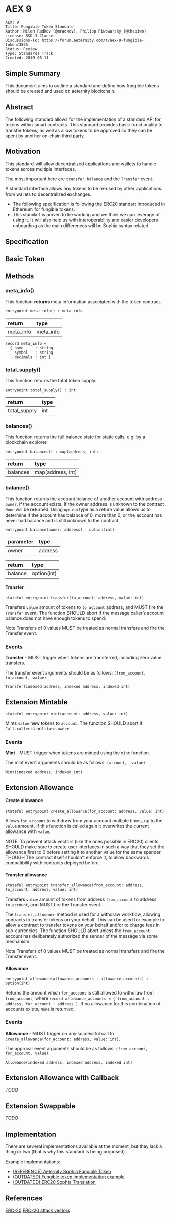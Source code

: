 # AEX 9

```
AEX: 9
Title: Fungible Token Standard
Author: Milen Radkov (@mradkov), Philipp Piwowarsky (@thepiwo)
License: BSD-3-Clause
Discussions-To: https://forum.aeternity.com/t/aex-9-fungible-token/3565
Status: Review
Type: Standards Track
Created: 2019-05-11
```

## Simple Summary

This document aims to outline a standard and define how fungible tokens should be created and used on aeternity blockchain.

## Abstract

The following standard allows for the implementation of a standard API for tokens within smart contracts. This standard provides basic functionality to transfer tokens, as well as allow tokens to be approved so they can be spent by another on-chain third party.


## Motivation

This standard will allow decentralized applications and wallets to handle tokens across multiple interfaces.

The most important here are `transfer`, `balance` and the `Transfer` event.

A standard interface allows any tokens to be re-used by other applications: from wallets to decentralized exchanges.

- The following specification is following the ERC20 standart introduced in Ethereum for fungible tokens.
- This standart is proven to be working and we think we can leverage of using it. It will also help us with interoperability and easier developers onboarding as the main differences will be Sophia syntax related.

## Specification

## Basic Token

## Methods

### meta_info\(\)

This function **returns** meta information associated with the token contract.

```text
entrypoint meta_info() : meta_info
```

| return | type |
| :--- | :--- |
| meta_info | meta_info |

```text
record meta_info =
  { name     : string
  , symbol   : string
  , decimals : int }
```

### total_supply\(\)

This function returns the total token supply.

```text
entrypoint total_supply() : int
```

| return | type |
| :--- | :--- |
| total_supply | int |

### balances\(\)

This function returns the full balance state for static calls, e.g. by a blockchain explorer.

```text
entrypoint balances() : map(address, int)
```

| return | type |
| :--- | :--- |
| balances | map(address, int) |

### balance\(\)

This function returns the account balance of another account with address `owner`, if the account exists. If the owner address is unknown to the contract `None` will be returned. Using `option` type as a return value allows us to determine if the account has balance of 0, more than 0, or the account has never had balance and is still unknown to the contract.

```text
entrypoint balance(owner: address) : option(int)
```
| parameter | type |
| :--- | :--- |
| owner | address |

| return | type |
| :--- | :--- |
| balance | option(int) |

#### Transfer

```
stateful entrypoint transfer(to_account: address, value: int)
```

Transfers `value` amount of tokens to `to_account` address, and MUST fire the `Transfer` event. The function SHOULD abort if the message caller’s account balance does not have enough tokens to spend.

Note Transfers of 0 values MUST be treated as normal transfers and fire the Transfer event.

### Events

**Transfer** - MUST trigger when tokens are transferred, including zero value transfers.

The transfer event arguments should be as follows: `(from_account, to_account, value)`

```
Transfer(indexed address, indexed address, indexed int)
```


## Extension Mintable

```
stateful entrypoint mint(account: address, value: int)
```

Mints `value` new tokens to `account`. The function SHOULD abort if `Call.caller` is not `state.owner`.

### Events

**Mint** - MUST trigger when tokens are minted using the `mint` function.

The mint event arguments should be as follows: `(account,  value)`

```
Mint(indexed address, indexed int)
```

## Extension Allowance

#### Create allowance

```
stateful entrypoint create_allowance(for_account: address, value: int)
```

Allows `for_account` to withdraw from your account multiple times, up to the `value` amount. If this function is called again it overwrites the current allowance with `value`.

NOTE: To prevent attack vectors (like the ones possible in ERC20) clients SHOULD make sure to create user interfaces in such a way that they set the allowance first to 0 before setting it to another value for the same spender. THOUGH The contract itself shouldn’t enforce it, to allow backwards compatibility with contracts deployed before

#### Transfer allowance

```
stateful entrypoint transfer_allowance(from_account: address, to_account: address, value: int)
```

Transfers `value` amount of tokens from address `from_account` to address `to_account`, and MUST fire the Transfer event.

The `transfer_allowance` method is used for a withdraw workflow, allowing contracts to transfer tokens on your behalf. This can be used for example to allow a contract to transfer tokens on your behalf and/or to charge fees in sub-currencies. The function SHOULD abort unless the `from_account` account has deliberately authorized the sender of the message via some mechanism.

Note Transfers of 0 values MUST be treated as normal transfers and fire the Transfer event.

#### Allowance

```
entrypoint allowance(allowance_accounts : allowance_accounts) : option(int)
```

Returns the amount which `for_account` is still allowed to withdraw from `from_account`, where `record allowance_accounts = { from_account : address, for_account : address }`. If no allowance for this combination of accounts exists, `None` is returned.


### Events

**Allowance** - MUST trigger on any successful call to `create_allowance(for_account: address, value: int)`.

The approval event arguments should be as follows: `(from_account, for_account, value)`

```
Allowance(indexed address, indexed address, indexed int)
```

## Extension Allowance with Callback

*TODO*

## Extension Swappable

*TODO*

## Implementation
There are several implementations available at the moment, but they lack a thing or two (that is why this standard is being proposed).

Example implementations:
- [(REFERENCE) Aeternity Sophia Fungible Token](https://github.com/mradkov/aeternity-fungible-token/blob/master/contracts/fungible-token.aes)
- [(OUTDATED) Fungible token implementation example](https://github.com/aeternity/aepp-sophia-examples/blob/master/libraries/FungibleToken/contracts/fungible-token.aes)
- [(OUTDATED) ERC20 Sophia Translation](https://github.com/aeternity/aesophia/blob/master/test/contracts/erc20_token.aes)

## References
[ERC-20](https://eips.ethereum.org/EIPS/eip-20)
[ERC-20 attack vectors](https://docs.google.com/document/d/1YLPtQxZu1UAvO9cZ1O2RPXBbT0mooh4DYKjA_jp-RLM/edit)


